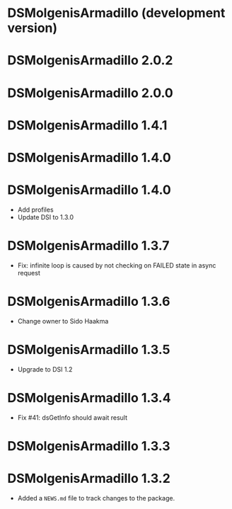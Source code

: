 # DSMolgenisArmadillo (development version)

# DSMolgenisArmadillo 2.0.2

# DSMolgenisArmadillo 2.0.0

# DSMolgenisArmadillo 1.4.1

# DSMolgenisArmadillo 1.4.0

# DSMolgenisArmadillo 1.4.0
* Add profiles
* Update DSI to 1.3.0

# DSMolgenisArmadillo 1.3.7

* Fix: infinite loop is caused by not checking on FAILED state in async request

# DSMolgenisArmadillo 1.3.6

* Change owner to Sido Haakma

# DSMolgenisArmadillo 1.3.5

* Upgrade to DSI 1.2

# DSMolgenisArmadillo 1.3.4

* Fix #41: dsGetInfo should await result

# DSMolgenisArmadillo 1.3.3

# DSMolgenisArmadillo 1.3.2

* Added a `NEWS.md` file to track changes to the package.
